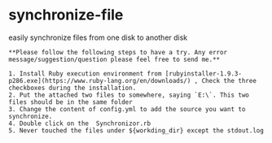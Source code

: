 synchronize-file
================

easily synchronize files from one disk to another disk

`**Please follow the following steps to have a try. Any error message/suggestion/question please feel free to send me.**`

	1. Install Ruby execution environment from [rubyinstaller-1.9.3-p286.exe](https://www.ruby-lang.org/en/downloads/) , Check the three checkboxes during the installation.
	2. Put the attached two files to somewhere, saying `E:\`. This two files should be in the same folder 
	3. Change the content of config.yml to add the source you want to synchronize.
	4. Double click on the  Synchronizor.rb 
	5. Never touched the files under ${workding_dir} except the stdout.log

